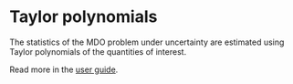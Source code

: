 <!--
 Copyright 2021 IRT Saint Exupéry, https://www.irt-saintexupery.com

 This work is licensed under the Creative Commons Attribution-ShareAlike 4.0
 International License. To view a copy of this license, visit
 http://creativecommons.org/licenses/by-sa/4.0/ or send a letter to Creative
 Commons, PO Box 1866, Mountain View, CA 94042, USA.
-->
# Taylor polynomials

The statistics of the MDO problem under uncertainty are estimated
using Taylor polynomials of the quantities of interest.

Read more in the [user guide](../../../user_guide/umdo/taylor_polynomial.md).
